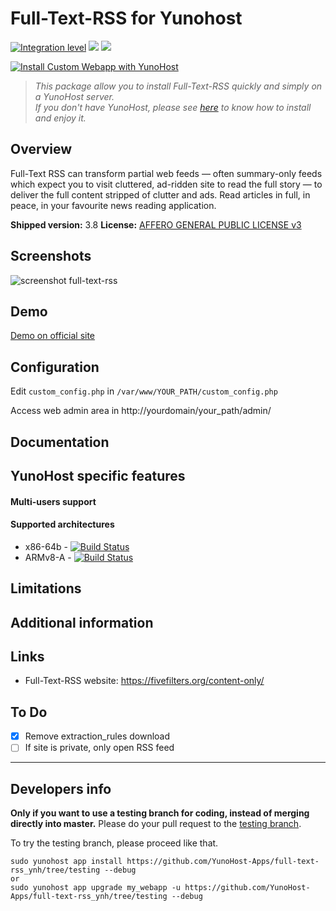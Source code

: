 # Full-Text-RSS for Yunohost

[![Integration level](https://dash.yunohost.org/integration/full-text-rss.svg)](https://dash.yunohost.org/appci/app/full-text-rss) ![](https://ci-apps.yunohost.org/ci/badges/full-text-rss.status.svg) ![](https://ci-apps.yunohost.org/ci/badges/full-text-rss.maintain.svg)

[![Install Custom Webapp with YunoHost](https://install-app.yunohost.org/install-with-yunohost.png)](https://install-app.yunohost.org/?app=full-text-rss)

> *This package allow you to install Full-Text-RSS quickly and simply on a YunoHost server.  
If you don't have YunoHost, please see [here](https://yunohost.org/#/install) to know how to install and enjoy it.*

## Overview

Full-Text RSS can transform partial web feeds — often summary-only feeds which expect you to visit cluttered, ad-ridden site to read the full story — to deliver the full content stripped of clutter and ads.
Read articles in full, in peace, in your favourite news reading application.

**Shipped version:** 3.8
**License:** [AFFERO GENERAL PUBLIC LICENSE v3](https://bitbucket.org/fivefilters/full-text-rss/src/master/license.txt)

## Screenshots
![screenshot full-text-rss](https://desaille.fr/wp-content/uploads/2015/05/rss.jpg "full-text-rss screenshot")

## Demo
[Demo on official site](https://fivefilters.org/content-only/)

## Configuration
Edit `custom_config.php` in `/var/www/YOUR_PATH/custom_config.php`

Access web admin area in http://yourdomain/your_path/admin/

## Documentation

## YunoHost specific features

#### Multi-users support


#### Supported architectures

* x86-64b - [![Build Status](https://ci-apps.yunohost.org/ci/logs/full-text-rss%20%28Apps%29.svg)](https://ci-apps.yunohost.org/ci/apps/full-text-rss/)
* ARMv8-A - [![Build Status](https://ci-apps-arm.yunohost.org/ci/logs/full-text-rss%20%28Apps%29.svg)](https://ci-apps-arm.yunohost.org/ci/apps/full-text-rss/)

## Limitations

## Additional information

## Links
* Full-Text-RSS website: https://fivefilters.org/content-only/

## To Do

- [X] Remove extraction_rules download
- [ ] If site is private, only open RSS feed

---

Developers info
----------------

**Only if you want to use a testing branch for coding, instead of merging directly into master.**
Please do your pull request to the [testing branch](https://github.com/YunoHost-Apps/full-text-rss_ynh/tree/testing).

To try the testing branch, please proceed like that.
```
sudo yunohost app install https://github.com/YunoHost-Apps/full-text-rss_ynh/tree/testing --debug
or
sudo yunohost app upgrade my_webapp -u https://github.com/YunoHost-Apps/full-text-rss_ynh/tree/testing --debug
